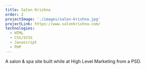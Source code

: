 ```yaml
---
title: Salon Krishna
order: 2
projectImage: './images/salon-krishna.jpg'
projectLink: https://www.salonkrishna.com/
technologies:
  - HTML
  - CSS/SCSS
  - Javascript
  - PHP
---
```

A salon & spa site built while at High Level Marketing from a PSD.
